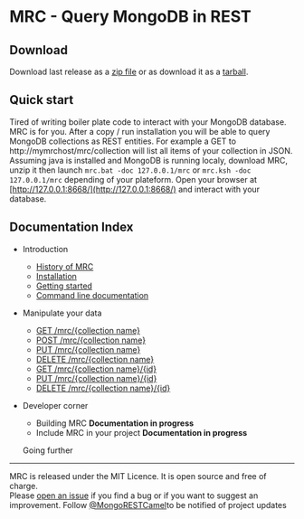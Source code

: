 MRC - Query MongoDB in REST
==============================

Download
------------------------------
Download last release as a [zip file](http://padewitte.github.io/mrc/release/mrc-0.0.3.zip) or as download it as a [tarball](http://padewitte.github.io/mrc/release/mrc-0.0.3.tar.gz).

Quick start
-----------------------------
Tired of writing boiler plate code to interact with your MongoDB database. MRC is for you. After a copy / run installation you will be able to query MongoDB collections as REST entities. For example a GET to http://mymrchost/mrc/collection will list all items of your collection in JSON.   
Assuming java is installed and MongoDB is running localy, download MRC, unzip it then launch `mrc.bat -doc 127.0.0.1/mrc` or `mrc.ksh -doc 127.0.0.1/mrc` depending of your plateform. Open your browser at [http://127.0.0.1:8668/](http://127.0.0.1:8668/) and interact with your database.

Documentation Index
-----------------------------------
- Introduction
  - [History of MRC](https://github.com/padewitte/mrc/wiki/Why-MRC-was-create-&%2363;)
  - [Installation](https://github.com/padewitte/mrc/wiki/Installation)
  - [Getting started](https://github.com/padewitte/mrc/wiki/Getting-Started)
  - [Command line documentation](https://github.com/padewitte/mrc/wiki/Command-Line-Options)

- Manipulate your data
  - [GET /mrc/{collection name}](https://github.com/padewitte/mrc/wiki/GET-&%2347;mrc&%2347;%7Bcollection-name%7D)
  - [POST /mrc/{collection name}](https://github.com/padewitte/mrc/wiki/POST-&%2347;mrc&%2347;%7Bcollection-name%7D)
  - [PUT /mrc/{collection name}](https://github.com/padewitte/mrc/wiki/PUT-&%2347;mrc&%2347;%7Bcollection-name%7D)
  - [DELETE /mrc/{collection name}](https://github.com/padewitte/mrc/wiki/DELETE-&%2347;mrc&%2347;%7Bcollection-name%7D) 
  - [GET /mrc/{collection name}/{id}](https://github.com/padewitte/mrc/wiki/GET-&%2347;mrc&%2347;%7Bcollection-name%7D&%2347;%7Bid%7D)
  - [PUT /mrc/{collection name}/{id}](https://github.com/padewitte/mrc/wiki/PUT-&%2347;mrc&%2347;%7Bcollection-name%7D&%2347;%7Bid%7D)
  - [DELETE /mrc/{collection name}/{id}](https://github.com/padewitte/mrc/wiki/DELETE-&%2347;mrc&%2347;%7Bcollection-name%7D&%2347;%7Bid%7D)

- Developer corner
  - Building MRC **Documentation in progress**
  - Include MRC in your project **Documentation in progress**
  
  Going further
----------------------------------
MRC is released under the MIT Licence. It is open source and free of charge.    
Please [open an issue](https://github.com/padewitte/mrc/issue) if you find a bug or if you want to suggest an improvement.
Follow [@MongoRESTCamel](https://twitter.com/MongoRESTCamel)to be notified of project updates</p>
  
